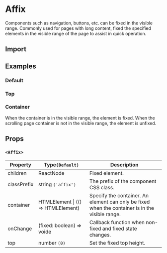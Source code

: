 # Affix

Components such as navigation, buttons, etc. can be fixed in the visible range. Commonly used for pages with long content, fixed the specified elements in the visible range of the page to assist in quick operation.

## Import

<!--{include:(components/affix/fragments/import.md)}-->

## Examples

### Default

<!--{include:`basic.md`}-->

### Top

<!--{include:`top.md`}-->

### Container

When the container is in the visible range, the element is fixed. When the scrolling page container is not in the visible range, the element is unfixed.

<!--{include:`container.md`}-->

## Props

### `<Affix>`

| Property    | Type`(Default)`                        | Description                                                                                     |
| ----------- | -------------------------------------- | ----------------------------------------------------------------------------------------------- |
| children    | ReactNode                              | Fixed element.                                                                                  |
| classPrefix | string `('affix')`                     | The prefix of the component CSS class.                                                          |
| container   | HTMLElement &#124; (() => HTMLElement) | Specify the container. An element can only be fixed when the container is in the visible range. |
| onChange    | (fixed: boolean) => voide              | Callback function when non-fixed and fixed state changes.                                       |
| top         | number `(0)`                           | Set the fixed top height.                                                                       |
